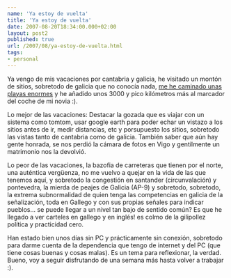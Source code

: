 ```yaml
---
name: 'Ya estoy de vuelta'
title: 'Ya estoy de vuelta'
date: 2007-08-20T18:34:00.000+02:00
layout: post2
published: true
url: /2007/08/ya-estoy-de-vuelta.html
tags: 
- personal
---
```


Ya vengo de mis vacaciones por cantabria y galicia, he visitado un montón de sitios, sobretodo de galicia que no conocía nada, [me he caminado unas playas enormes](http://maps.google.es/maps?f=q&hl=es&geocode=&q=noja&ie=UTF8&ll=43.473975,-3.497515&spn=0.045033,0.102997&t=h&z=14&om=1) y he añadido unos 3000 y pico kilómetros más al marcador del coche de mi novia :).  
  
Lo mejor de las vacaciones: Destacar la gozada que es viajar con un sistema como tomtom, usar google earth para poder echar un vistazo a los sitios antes de ir, medir distancias, etc y porsupuesto los sitios, sobretodo las vistas tanto de cantabria como de galicia. También saber que aún hay gente honrada, se nos perdió la cámara de fotos en Vigo y gentilmente un matrimonio nos la devolvió.  
  
Lo peor de las vacaciones, la bazofia de carreteras que tienen por el norte, una auténtica vergüenza, no me vuelvo a quejar en la vida de las que tenemos aquí, y sobretodo la congestión en santander (circunvalación) y pontevedra, la mierda de peajes de Galicia (AP-9) y sobretodo, sobretodo, la extrema subnormalidad de quien tenga las competencias en galicia de la señalización, toda en Gallego y con sus propias señales para indicar pueblos... se puede llegar a un nivel tan bajo de sentido común? Es que he llegado a ver carteles en gallego y en inglés! es colmo de la gilipollez política y practicidad cero.  
  
Han estado bien unos días sin PC y prácticamente sin conexión, sobretodo para darme cuenta de la dependencia que tengo de internet y del PC (que tiene cosas buenas y cosas malas). Es un tema para reflexionar, la verdad. Bueno, voy a seguir disfrutando de una semana más hasta volver a trabajar :).